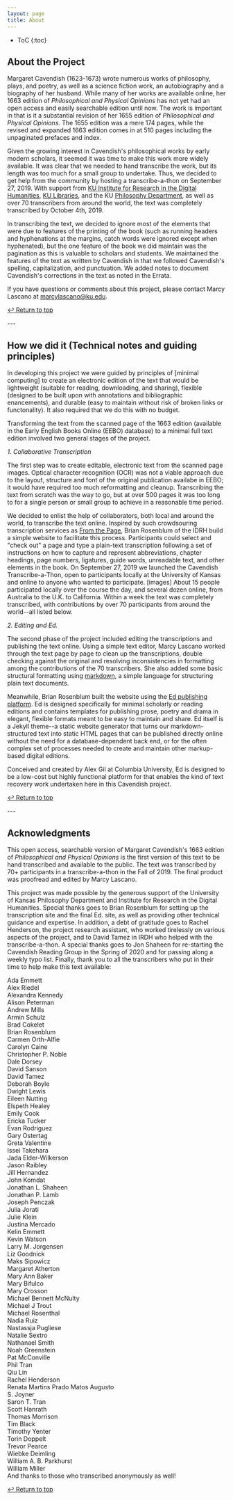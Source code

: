 ```yaml
---  
layout: page  
title: About  
---  
```

  
* ToC
{:toc}
  
## About the Project  
  
Margaret Cavendish (1623-1673) wrote numerous works of philosophy, plays, and poetry, as well as a science fiction work, an autobiography and a biography of her husband. While many of her works are available online, her 1663 edition of *Philosophical and Physical Opinions* has not yet had an open access and easily searchable edition until now. The work is important in that is it a substantial revision of her 1655 edition of *Philosophical and Physical Opinions*. The 1655 edition was a mere 174 pages, while the revised and expanded 1663 edition comes in at 510 pages including the unpaginated prefaces and index.  
  
Given the growing interest in Cavendish's philosophical works by  early modern scholars, it seemed it was time to make this work more widely available. It was clear that we needed to hand transcribe the work, but its length was too much for a small group to undertake. Thus, we decided to get help from the community by hosting a transcribe-a-thon on September 27, 2019. With support from [KU Institute for Research in the Digital Humanities](http://idrh.ku.edu), [KU Libraries](http://lib.ku.edu), and the KU [Philosophy Department](http://philosophy.ku.edu), as well as over 70 transcribers from around the world, the text was completely transcribed by October 4th, 2019.   
    
In transcribing the text, we decided to ignore most of the elements that were due to features of the printing of the book (such as running headers and hyphenations at the margins, catch words were ignored except when hyphenated), but the one feature of the book we did maintain was the pagination as this is valuable to scholars and students. We maintained the features of the text as written by Cavendish in that we followed Cavendish's spelling, capitalization, and punctuation.  We added notes to document Cavendish's corrections in the text as noted in the Errata.  
  
If you have questions or comments about this project, please contact Marcy Lascano at <marcylascano@ku.edu>.  

<p><a href="#top">&#x21a9;&#xfe0e; Return to top</a></p> 
--- 

## How we did it (Technical notes and guiding principles)

In developing this project we were guided by principles of [minimal computing] to create an electronic edition of the text that would be lightweight (suitable for reading, downloading, and sharing), flexible (designed to be built upon with annotations and bibliographic enancements), and durable (easy to maintain without risk of broken links or functonality). It also required that we do this with no budget.

Transforming the text from the scanned page of the 1663 edition (available in the Early English Books Online (EEBO) database) to a minimal full text edition involved two general stages of the project.

_1. Collaborative Transcription_

The first step was to create editable, electronic text from the scanned page images. Optical character recognition (OCR) was not a viable approach due to the layout, structure and font of the original publication availabe in EEBO; it would have required too much reformatting and cleanup. Transcribing the text from scratch was the way to go, but at over 500 pages it was too long to for a single person or small group to achieve in a reasonable time period.

We decided to enlist the help of collaborators, both local and around the world, to transcribe the text online. Inspired by such crowdsouring transcription services as 
[From the Page](https://fromthepage.com/), Brian Rosenblum of the IDRH build a simple website to facilitate this process. Participants could select and "check out" a page and type a plain-text transcription following a set of instructions on how to capture and represent abbreviations, chapter headings, page numbers, ligatures, guide words, unreadable text, and other elements in the book. On September 27, 2019 we launched the Cavendish Transcribe-a-Thon, open to participants locally at the University of Kansas and online to anyone who wanted to participate. 
[images]
About 15 people participated locally over the course the day, and several dozen online, from Australia to the U.K. to California. Within a week the text was completely transcribed, with contributions by over 70 participants from around the world--all listed below.

_2. Editing and *Ed.*_

The second phase of the project included editing the transcriptions and publishing the text online. Using a simple text editor, Marcy Lascano worked through the text page by page to clean up the transcriptions, double checking against the original and resolving inconsistencies in formatting among the contributions of the 70 transcribers. She also added some basic structural formatting using [markdown](https://www.markdownguide.org/), a simple language for structuring plain text documents.

Meanwhile, Brian Rosenblum built the website using the [Ed publishing platform](https://minicomp.github.io/ed/). Ed is designed specifically for minimal scholarly or reading editions and contains templates for publishing prose, poetry and drama in elegant, flexible formats meant to be easy to maintain and share. Ed itself is a Jekyll theme--a static website generator that turns our markdown-structured text into static HTML pages that can be published directly online without the need for a database-dependent back end, or for the often complex set of processes needed to create and maintain other markup-based digital editions. 

Conceived and created by Alex Gil at Columbia University, Ed is designed to be a low-cost but highly functional platform for that enables the kind of text recovery work undertaken here in this Cavendish project. 


<p><a href="#top">&#x21a9;&#xfe0e; Return to top</a></p>  
---

## Acknowledgments   
  
This open access, searchable version of Margaret Cavendish's 1663 edition of *Philosophical and Physical Opinions* is the first version of this text to be hand transcribed and available to the public. The text was transcribed by 70+ participants in a transcribe-a-thon in the Fall of 2019. The final product was proofread and edited by Marcy Lascano.   
  
This project was made possible by the generous support of the University of Kansas Philosophy Department and Institute for Research in the Digital Humanities. Special thanks goes to Brian Rosenblum for setting up the transcription site and the final Ed. site, as well as providing other technical guidance and expertise. In addition, a debt of gratitude goes to Rachel Henderson, the project research assistant, who worked tirelessly on various aspects of the project, and to David Tamez in IRDH who helped with the transcribe-a-thon. A special thanks goes to Jon Shaheen for re-starting the Cavendish Reading Group in the Spring of 2020 and for passing along a weekly typo list. Finally, thank you to all the transcribers who put in their time to help make this text available:  

Ada Emmett  
Alex Riedel  
Alexandra Kennedy  
Alison Peterman  
Andrew Mills  
Armin Schulz  
Brad Cokelet  
Brian Rosenblum  
Carmen Orth-Alfie  
Carolyn Caine  
Christopher P. Noble  
Dale Dorsey  
David Sanson  
David Tamez  
Deborah Boyle  
Dwight Lewis  
Eileen Nutting  
Elspeth Healey  
Emily Cook  
Ericka Tucker  
Evan Rodriguez  
Gary Ostertag  
Greta Valentine  
Issei Takehara  
Jada Elder-Wilkerson  
Jason Raibley  
Jill Hernandez  
John Komdat  
Jonathan L. Shaheen  
Jonathan P. Lamb  
Joseph Penczak  
Julia Jorati  
Julie Klein  
Justina Mercado   
Kelin Emmett  
Kevin Watson  
Larry M. Jorgensen  
Liz Goodnick  
Maks Sipowicz  
Margaret Atherton  
Mary Ann Baker  
Mary Bifulco  
Mary Crosson  
Michael Bennett McNulty  
Michael J Trout  
Michael Rosenthal  
Nadia Ruiz   
Nastassja Pugliese  
Natalie Sextro  
Nathanael Smith  
Noah Greenstein  
Pat McConville  
Phil Tran  
Qiu Lin  
Rachel Henderson  
Renata Martins Prado Matos Augusto  
S. Joyner  
Saron T. Tran  
Scott Hanrath  
Thomas Morrison  
Tim Black  
Timothy Yenter  
Torin Doppelt  
Trevor Pearce  
Wiebke Deimling  
William A. B. Parkhurst  
William Miller  
And thanks to those who transcribed anonymously as well!  

<p><a href="#top">&#x21a9;&#xfe0e; Return to top</a></p>  
